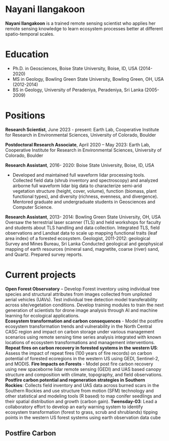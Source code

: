 # Nayani Ilangakoon

**Nayani Ilangakoon** is a trained remote sensing scientist who applies her remote sensing knowledge to learn ecosystem processes better at different spatio-temporal scales. 

# Education
- Ph.D. in Geosciences, Boise State University, Boise, ID, USA (2014-2020)
- MS in Geology, Bowling Green State University, Bowling Green, OH, USA (2012-2014)
- BS in Geology, University of Peradeniya, Peradeniya, Sri Lanka (2005-2009)


# Positions

**Research Scientist**, June 2023 - present: Earth Lab, Cooperative Institute for Research in Environmental Sciences, University of Colorado, Boulder

**Postdoctoral Research Associate**, April 2020 – May 2023: Earth Lab, Cooperative Institute for Research in Environmental Sciences, University of Colorado, Boulder

**Research Assistant**, 2016- 2020: Boise State University, Boise, ID, USA
- Developed and maintained full waveform lidar processing tools. Collected field data (shrub inventory and spectroscopy) and analyzed airborne full waveform lidar big data to characterize semi-arid vegetation structure (height, cover, volume), function (biomass, plant functional types), and diversity (richness, evenness, and divergence). Mentored graduate and undergraduate students in Geosciences and Computer Science.
  
**Research Assistant**, 2013- 2014: Bowling Green State University, OH, USA
Oversaw the terrestrial laser scanner (TLS) and held workshops for faculty and students about TLS handling and data collection. Integrated TLS, field observations and Landsat data to scale up mapping functional traits (leaf area index) of a forested ecosystem.
Geologist, 2011-2012: geological Survey and Mines Bureau, Sri Lanka
Conducted geological and geophysical mapping of earth resources (mineral sand, magnetite, coarse (river) sand, and Quartz. Prepared survey reports.


# Current projects
**Open Forest Observatory** – Develop Forest inventory using individual tree species and structural attributes from images collected from unpiloted aerial vehicles (UAVs). Test individual tree detection model transferability across site/vegetation conditions. Develop training modules to train the next generation of scientists for drone image analysis through AI and machine learning for ecological applications.  
**Ecosystem transformation and carbon consequences** - Model the postfire ecosystem transformation trends and vulnerability in the North Central CASC region and impact on carbon storage under various management scenarios using remote sensing time series analysis integrated with known locations of ecosystem transformations and management interventions.  
**Repeat fires on carbon recovery in forested systems in the western US**: Assess the impact of repeat fires (100 years of fire records) on carbon potential of forested ecoregions in the western US using GEDI, Sentinel-2, and MODIS.
**Fire Impacts on Forests** - Model post fire carbon recovery using new spaceborne lidar remote sensing (GEDI) and UAS based canopy structure and composition with climate, topography, and field observations.
**Postfire carbon potential and regeneration strategies in Southern Rockies**: Collects field inventory and UAS data across burned scars in the Southern Rockies and use structure from motion (SFM) technology and other statistical and modeling tools (R based) to map conifer seedlings and their spatial distribution and growth (carbon gain).
**Twensday-03**: Lead a collaboratory effort to develop an early warning system to identify ecosystem transformation (forest to grass, scrub and shrublands) tipping points in the western US forest systems using earth observation data cube

## Postfire Carbon
